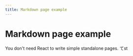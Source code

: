 ```yaml
---
title: Markdown page example
---
```


# Markdown page example

You don't need React to write simple standalone pages.
てst